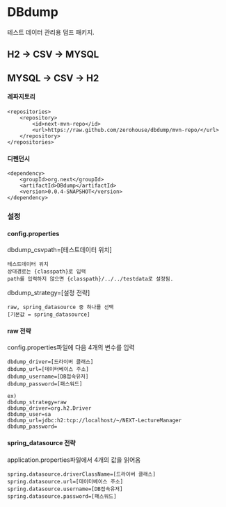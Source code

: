 # DBdump
테스트 데이터 관리용 덤프 패키지.

## H2 -> CSV -> MYSQL
## MYSQL -> CSV -> H2

#### 레파지토리

    <repositories>
        <repository>
            <id>next-mvn-repo</id>
            <url>https://raw.github.com/zerohouse/dbdump/mvn-repo/</url>
        </repository>
    </repositories>

#### 디펜던시

    <dependency>
        <groupId>org.next</groupId>
        <artifactId>DBdump</artifactId>
        <version>0.0.4-SNAPSHOT</version>
    </dependency>


### 설정

#### config.properties

dbdump_csvpath=[테스트데이터 위치]

    테스트데이터 위치
    상대경로는 {classpath}로 입력
    path를 입력하지 않으면 {classpath}/../../testdata로 설정됨.

dbdump_strategy=[설정 전략]

    raw, spring_datasource 중 하나를 선택
    [기본값 = spring_datasource]

#### raw 전략
 config.properties파일에 다음 4개의 변수를 입력

    dbdump_driver=[드라이버 클래스]
    dbdump_url=[데이터베이스 주소]
    dbdump_username=[DB접속유저]
    dbdump_password=[패스워드]

    ex)
    dbdump_strategy=raw
    dbdump_driver=org.h2.Driver
    dbdump_user=sa
    dbdump_url=jdbc:h2:tcp://localhost/~/NEXT-LectureManager
    dbdump_password=


#### spring_datasource 전략
 application.properties파일에서 4개의 값을 읽어옴

    spring.datasource.driverClassName=[드라이버 클래스]
    spring.datasource.url=[데이터베이스 주소]
    spring.datasource.username=[DB접속유저]
    spring.datasource.password=[패스워드]



